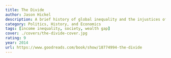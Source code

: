 ```yaml
---
title: The Divide
author: Jason Hickel
description: A brief history of global inequality and the injustices of the modern economic system.
category: Politics, History, and Economics
tags: [income inequality, society, wealth gap]
cover: ./covers/the-divide-cover.jpg
rating: 9
year: 2014
url: https://www.goodreads.com/book/show/18774994-the-divide
---
```

